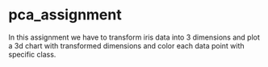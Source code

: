 # pca_assignment
In this assignment we have to transform iris data into 3 dimensions and plot a 3d chart with transformed dimensions and color each data point with specific class.
